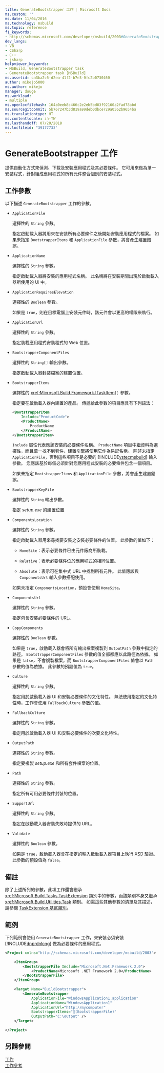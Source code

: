 ```yaml
---
title: GenerateBootstrapper 工作 | Microsoft Docs
ms.custom: ''
ms.date: 11/04/2016
ms.technology: msbuild
ms.topic: reference
f1_keywords:
- http://schemas.microsoft.com/developer/msbuild/2003#GenerateBootstrapper
dev_langs:
- VB
- CSharp
- C++
- jsharp
helpviewer_keywords:
- MSBuild, GenerateBootstrapper task
- GenerateBootstrapper task [MSBuild]
ms.assetid: ca3ba2c6-d2ea-41f2-b7e3-0fc2b0730460
author: mikejo5000
ms.author: mikejo
manager: douge
ms.workload:
- multiple
ms.openlocfilehash: 164a0eeb8c466c2e2eb5bd03f92160a2fad78abd
ms.sourcegitcommit: 5b767247b3d819a99deb0dbce729a0562b9654ba
ms.translationtype: HT
ms.contentlocale: zh-TW
ms.lasthandoff: 07/20/2018
ms.locfileid: "39177733"
---
```

# <a name="generatebootstrapper-task"></a>GenerateBootstrapper 工作
提供自動化方式來偵測、下載及安裝應用程式及其必要條件。 它可用來做為單一安裝程式，針對組成應用程式的所有元件整合個別的安裝程式。  
  
## <a name="task-parameters"></a>工作參數  
 以下描述 `GenerateBootstrapper` 工作的參數。  
  
-   `ApplicationFile`  
  
     選擇性的 `String` 參數。  
  
     指定啟動載入器將用來在安裝所有必要條件之後開始安裝應用程式的檔案。 如果未指定 `BootstrapperItems` 和 `ApplicationFile` 參數，將會產生建置錯誤。  
  
-   `ApplicationName`  
  
     選擇性的 `String` 參數。  
  
     指定啟動載入器將安裝的應用程式名稱。 此名稱將在安裝期間出現於啟動載入器所使用的 UI 中。  
  
-   `ApplicationRequiresElevation`  
  
     選擇性的 `Boolean` 參數。  
  
     如果是 `true`，則在目標電腦上安裝元件時，該元件會以更高的權限來執行。  
  
-   `ApplicationUrl`  
  
     選擇性的 `String` 參數。  
  
     指定裝載應用程式安裝程式的 Web 位置。  
  
-   `BootstrapperComponentFiles`  
  
     選擇性的 `String[]` 輸出參數。  
  
     指定啟動載入器封裝檔案的建置位置。  
  
-   `BootstrapperItems`  
  
     選擇性的 <xref:Microsoft.Build.Framework.ITaskItem>`[]` 參數。  
  
     指定要在啟動載入器內建置的產品。 傳遞給此參數的項目應具有下列語法：  
  
    ```xml  
    <BootstrapperItem  
        Include="ProductCode">  
        <ProductName>  
            ProductName  
        </ProductName>  
    </BootstrapperItem>  
    ```  
  
     `Include` 屬性代表應該安裝的必要條件名稱。 `ProductName` 項目中繼資料為選擇性，而且萬一找不到套件，建置引擎將使用它作為易記名稱。 除非未指定 `ApplicationFile`，否則這些項目不是必要的 [!INCLUDE[vstecmsbuild](../extensibility/internals/includes/vstecmsbuild_md.md)] 輸入參數。 您應該基於每個必須針對您應用程式安裝的必要條件包含一個項目。  
  
     如果未指定 `BootstrapperItems` 和 `ApplicationFile` 參數，將會產生建置錯誤。  
  
-   `BootstrapperKeyFile`  
  
     選擇性的 `String` 輸出參數。  
  
     指定 *setup.exe* 的建置位置  
  
-   `ComponentsLocation`  
  
     選擇性的 `String` 參數。  
  
     指定啟動載入器用來尋找要安裝之安裝必要條件的位置。 此參數的值如下：  
  
    -   `HomeSite`︰表示必要條件已由元件廠商所裝載。  
  
    -   `Relative`︰表示必要條件位於應用程式的相同位置。  
  
    -   `Absolute`︰表示可在集中式 URL 中找到所有元件。 此值應該與 `ComponentsUrl` 輸入參數搭配使用。  
  
     如果未指定 `ComponentsLocation`，預設會使用 `HomeSite`。  
  
-   `ComponentsUrl`  
  
     選擇性的 `String` 參數。  
  
     指定包含安裝必要條件的 URL。  
  
-   `CopyComponents`  
  
     選擇性的 `Boolean` 參數。  
  
     如果是 `true`，啟動載入器會將所有輸出檔案複製到 `OutputPath` 參數中指定的路徑。 `BootstrapperComponentFiles` 參數的值全部都應以此路徑為依據。 如果是 `false`，不會複製檔案，而 `BootstrapperComponentFiles` 值會以 `Path` 參數的值為依據。  此參數的預設值為 `true`。  
  
-   `Culture`  
  
     選擇性的 `String` 參數。  
  
     指定用於啟動載入器 UI 和安裝必要條件的文化特性。 無法使用指定的文化特性時，工作會使用 `FallbackCulture` 參數的值。  
  
-   `FallbackCulture`  
  
     選擇性的 `String` 參數。  
  
     指定用於啟動載入器 UI 和安裝必要條件的次要文化特性。  
  
-   `OutputPath`  
  
     選擇性的 `String` 參數。  
  
     指定要複製 *setup.exe* 和所有套件檔案的位置。  
  
-   `Path`  
  
     選擇性的 `String` 參數。  
  
     指定所有可用必要條件封裝的位置。  
  
-   `SupportUrl`  
  
     選擇性的 `String` 參數。  
  
     指定在啟動載入器安裝失敗時提供的 URL。  
  
-   `Validate`  
  
     選擇性的 `Boolean` 參數。  
  
     如果是 `true`，啟動載入器會在指定的輸入啟動載入器項目上執行 XSD 驗證。 此參數的預設值為 `false`。  
  
## <a name="remarks"></a>備註  
 除了上述所列的參數，此項工作還會繼承 <xref:Microsoft.Build.Tasks.TaskExtension> 類別中的參數，而該類別本身又繼承 <xref:Microsoft.Build.Utilities.Task> 類別。 如需這些其他參數的清單及其描述，請參閱 [TaskExtension 基底類別](../msbuild/taskextension-base-class.md)。  
  
## <a name="example"></a>範例  
 下列範例會使用 `GenerateBootstrapper` 工作，來安裝必須安裝 [!INCLUDE[dnprdnlong](../code-quality/includes/dnprdnlong_md.md)] 做為必要條件的應用程式。  
  
```xml  
<Project xmlns="http://schemas.microsoft.com/developer/msbuild/2003">  
  
    <ItemGroup>  
        <BootstrapperFile Include="Microsoft.Net.Framework.2.0">  
            <ProductName>Microsoft .NET Framework 2.0</ProductName>  
        </BootstrapperFile>  
    </ItemGroup>  
  
    <Target Name="BuildBootstrapper">  
        <GenerateBootstrapper  
            ApplicationFile="WindowsApplication1.application"  
            ApplicationName="WindowsApplication1"  
            ApplicationUrl="http://mycomputer"  
            BootstrapperItems="@(BootstrapperFile)"  
            OutputPath="C:\output" />  
    </Target>  
  
</Project>  
```  
  
## <a name="see-also"></a>另請參閱  
 [工作](../msbuild/msbuild-tasks.md)   
 [工作參考](../msbuild/msbuild-task-reference.md)